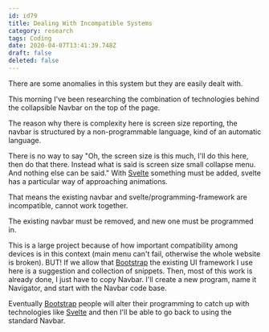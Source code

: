 ```yaml
---
id: id79
title: Dealing With Incompatible Systems
category: research
tags: Coding
date: 2020-04-07T13:41:39.748Z
draft: false
deleted: false
---
```


There are some anomalies in this system but they are easily dealt with.

This morning I've been researching the combination of technologies behind the collapsible Navbar on the top of the page.

The reason why there is complexity here is screen size reporting, the navbar is structured by a non-programmable language, kind of an automatic language.

There is no way to say "Oh, the screen size is this much, I'll do this here, then do that there. Instead what is said is screen size small collapse menu. And nothing else can be said." With [Svelte][1] something must be added, svelte has a particular way of approaching animations.

That means the existing navbar and svelte/programming-framework are incompatible, cannot work together.

The existing navbar must be removed, and new one must be programmed in.

This is a large project because of how important compatibility among devices is in this context (main menu can't fail, otherwise the whole website is broken). BUT! If we allow that [Bootstrap][2] the existing UI framework I use here is a suggestion and collection of snippets. Then, most of this work is already done, I just have to copy Navbar. I'll create a new program, name it Navigator, and start with the Navbar code base.

Eventually [Bootstrap][3] people will alter their programming to catch up with technologies like [Svelte][4] and then I'll be able to go back to using the standard Navbar.

[1]: https://svelte.dev/
[2]: https://getbootstrap.com/
[3]: https://getbootstrap.com/
[4]: https://svelte.dev/